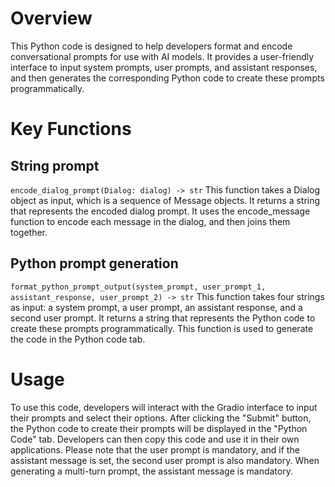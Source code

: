 # Overview
This Python code is designed to help developers format and encode conversational prompts for use with AI models. It provides a user-friendly interface to input system prompts, user prompts, and assistant responses, and then generates the corresponding Python code to create these prompts programmatically.
# Key Functions
## String prompt
`encode_dialog_prompt(Dialog: dialog) -> str`
This function takes a Dialog object as input, which is a sequence of Message objects. It returns a string that represents the encoded dialog prompt. It uses the encode_message function to encode each message in the dialog, and then joins them together.
## Python prompt generation
`format_python_prompt_output(system_prompt, user_prompt_1, assistant_response, user_prompt_2) -> str`
This function takes four strings as input: a system prompt, a user prompt, an assistant response, and a second user prompt. It returns a string that represents the Python code to create these prompts programmatically. This function is used to generate the code in the Python code tab.
# Usage
To use this code, developers will interact with the Gradio interface to input their prompts and select their options. After clicking the "Submit" button, the Python code to create their prompts will be displayed in the "Python Code" tab. Developers can then copy this code and use it in their own applications.
Please note that the user prompt is mandatory, and if the assistant message is set, the second user prompt is also mandatory. When generating a multi-turn prompt, the assistant message is mandatory.